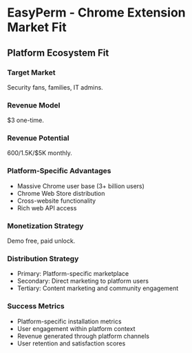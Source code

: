 # EasyPerm - Chrome Extension Market Fit

## Platform Ecosystem Fit

### Target Market
Security fans, families, IT admins.

### Revenue Model
$3 one-time.

### Revenue Potential
$600/$1.5K/$5K monthly.

### Platform-Specific Advantages
- Massive Chrome user base (3+ billion users)
- Chrome Web Store distribution
- Cross-website functionality
- Rich web API access

### Monetization Strategy
Demo free, paid unlock.

### Distribution Strategy
- Primary: Platform-specific marketplace
- Secondary: Direct marketing to platform users
- Tertiary: Content marketing and community engagement

### Success Metrics
- Platform-specific installation metrics
- User engagement within platform context
- Revenue generated through platform channels
- User retention and satisfaction scores
